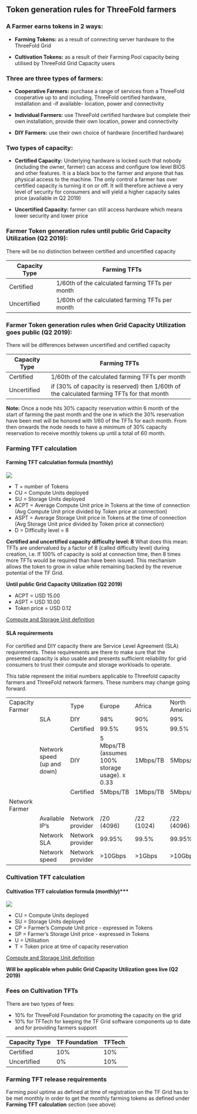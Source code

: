 ## Token generation rules for ThreeFold farmers

### A Farmer earns tokens in 2 ways:

* **Farming Tokens:** as a result of connecting server hardware to the ThreeFold Grid

* **Cultivation Tokens:** as a result of their Farming Pool capacity being utilised by ThreeFold Grid Capacity users


### Three are three types of farmers:

* **Cooperative Farmers:** purchase a range of services from a ThreeFold cooperative up to and including, ThreeFold certified hardware, installation and -if available- location, power and connectivity

* **Individual Farmers:** use ThreeFold certified hardware but complete their own installation, provide their own location, power and connectivity

* **DIY Farmers:** use their own choice of hardware (incertified hardware)


### Two types of capacity:

* **Certified Capacity:** Underlying hardware is locked such that nobody (including the owner, farmer) can access and configure low level BIOS and other features.  It is a black box to the farmer and anyone that has physical access to the machine.  The only control a farmer has over certified capacity is turning it on or off. It will therefore achieve a very level of security for consumers and will yield a higher capacity sales price (available in Q2 2019)

* **Uncertified Capacity:** farmer can still access hardware which means lower security and lower price



### Farmer Token generation rules until public Grid Capacity Utilization (Q2 2019):

There will be no distinction between certified and uncertified capacity


|   Capacity Type    | Farming TFTs   |
| ------------------ | ---------------|
| Certified | 1/60th of the calculated farming TFTs per month |
| Uncertified | 1/60th of the calculated farming TFTs per month |


### Farmer Token generation rules when Grid Capacity Utilization goes public (Q2 2019):
There will be differences between uncertified and certified capacity


|    Capacity Type   | Farming TFTs   |
| ------------------ | ---------------|
| Certified | 1/60th of the calculated farming TFTs per month |
| Uncertified| if (30% of capacity is reserved) then 1/60th of the calculated farming TFTs for that month |

**Note:** Once a node hits 30% capacity reservation within 6 month of the start of farming the past month and the one in which the 30% reservation have been met will be honored with 1/60 of the TFTs for each month. From then onwards the node needs to have a minimum of 30% capacity reservation to receive monthly tokens up until a total of 60 month.


### Farming TFT calculation

#### Farming TFT calculation formula (monthly)

![](https://github.com/threefoldfoundation/info_grid/blob/development/docs/concepts/images/TFT_Farming_Formula.png)

* T = number of Tokens
* CU = Compute Units deployed
* SU = Storage Units deployed
* ACPT = Average Compute Unit price in Tokens at the time of connection (Avg Compute Unit price divided by Token price at connection)
* ASPT = Average Storage Unit price in Tokens at the time of connection (Avg Storage Unit price divided by Token price at connection)
* D = Difficulty level = 8

****Certified and uncertified capacity difficulty level: 8****
What does this mean: TFTs are undervalued by a factor of 8 (called difficulty level) during creation, i.e. If 100% of capacity is sold at connection time, then 8 times more TFTs would be required than have been issued. This mechanism allows the token to grow in value while remaining backed by the revenue potential of the TF Grid.

****Until public Grid Capacity Utilization (Q2 2019)****

* ACPT = USD 15.00
* ASPT = USD 10.00
* Token price = USD 0.12

[Compute and Storage Unit definition](https://github.com/threefoldfoundation/info_grid/blob/development/docs/concepts/cloud_units.md)

#### SLA requirerments
For certified and DIY capacity there are Service Level Agreement (SLA) requirements.  These requirements are there to make sure that the presented capacity is also usable and presents sufficient reliability for grid consumers to trust their compute and storage workloads to operate.

This table represent the initial numbers applicable to Threefold capacity farmers and ThreeFold network farmers.  These numbers may change going forward.

<table>
  <tr>
    <td>Capacity Farmer</td>
    <td></td>
    <td>Type</td>
    <td>Europe</td>
    <td>Africa</td>
    <td>North America</td>
    <td>Australia</td>
    <td>Asia</td>
    <td>South America</td>
  </tr>
  <tr>
    <td></td>
    <td>SLA</td>
    <td>DIY</td>
    <td>98%</td>
    <td>90%</td>
    <td>99%</td>
    <td>99%</td>
    <td>99%</td>
    <td>90%</td>
  </tr>
  <tr>
    <td></td>
    <td></td>
    <td>Certified</td>
    <td>99.5%</td>
    <td>95%</td>
    <td>99.5%</td>
    <td>99.5%</td>
    <td>99.5%</td>
    <td>95%</td>
  </tr>
  <tr>
    <td></td>
    <td>Network speed (up and down) </td>
    <td>DIY</td>
    <td>5 Mbps/TB
(assumes 100% storage usage). x 0.33</td>
    <td>1Mbps/TB</td>
    <td>5Mbps/TB</td>
    <td>5Mbps/TB</td>
    <td>5Mbps/TB</td>
    <td>1Mbps/TB</td>
  </tr>
  <tr>
    <td></td>
    <td></td>
    <td>Certified</td>
    <td>5Mbps/TB</td>
    <td>1Mbps/TB</td>
    <td>5Mbps/TB</td>
    <td>5Mbps/TB</td>
    <td>5Mbps/TB</td>
    <td>1Mbps/TB</td>
  </tr>
  <tr>
    <td>Network Farmer</td>
    <td></td>
    <td></td>
    <td></td>
    <td></td>
    <td></td>
    <td></td>
    <td></td>
    <td></td>
  </tr>
  <tr>
    <td></td>
    <td>Available IP’s</td>
    <td>Network provider</td>
    <td>/20
(4096)</td>
    <td>/22
(1024)</td>
    <td>/22
(4096)</td>
    <td>/20
(4096)</td>
    <td>/20
(4096)</td>
    <td>/22
(1024)</td>
  </tr>
  <tr>
    <td></td>
    <td>Network SLA</td>
    <td>Network provider</td>
    <td>99.95%</td>
    <td>99.5%</td>
    <td>99.95%</td>
    <td>99.95%</td>
    <td>99.95%</td>
    <td>99.5%
</td>
  </tr>
  <tr>
    <td></td>
    <td>Network speed</td>
    <td>Network provider</td>
    <td>>10Gbps</td>
    <td>>1Gbps</td>
    <td>>10Gbps</td>
    <td>>10Gbps</td>
    <td>>10Gbps</td>
    <td>>1Gbps</td>
  </tr>
</table>

### Cultivation TFT calculation

#### Cultivation TFT calculation formula (monthly)***

![](https://github.com/threefoldfoundation/info_grid/blob/development/docs/concepts/images/TFT_Cultivation_Formula.png)

* CU = Compute Units deployed
* SU = Storage Units deployed
* CP = Farmer’s Compute Unit price - expressed in Tokens
* SP = Farmer’s Storage Unit price - expressed in Tokens
* U = Utilisation
* T = Token price at time of capacity reservation

[Compute and Storage Unit definition](https://github.com/threefoldfoundation/info_grid/blob/development/docs/concepts/cloud_units.md)

****Will be applicable when public Grid Capacity Utilization goes live (Q2 2019)****


### Fees on Cultivation TFTs

There are two types of fees:
* 10% for ThreeFold Foundation for promoting the capacity on the grid
* 10% for TFTech for keeping the TF Grid software components up to date and for providing farmers support


|    Capacity Type   | TF Foundation   | TFTech|
| ------------------ | ---------------| ------------------ |
| Certified | 10% | 10% |
| Uncertified| 0% | 10% |


### Farming TFT release requirements

Farming pool uptime as defined at time of registration on the TF Grid has to be met monthly in order to get the monthly farming tokens as defined under **Farming TFT calculation** section (see above)
